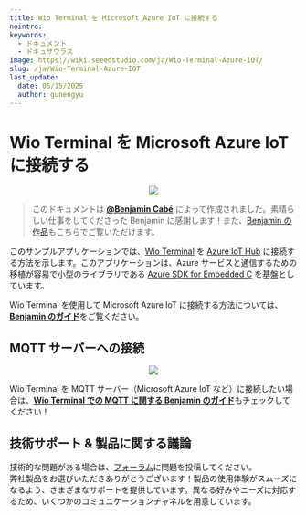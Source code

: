 ```yaml
---
title: Wio Terminal を Microsoft Azure IoT に接続する   
nointro:
keywords:
  - ドキュメント
  - ドキュサウラス
image: https://wiki.seeedstudio.com/ja/Wio-Terminal-Azure-IOT/
slug: /ja/Wio-Terminal-Azure-IOT
last_update:
  date: 05/15/2025
  author: gunengyu
---
```



# Wio Terminal を Microsoft Azure IoT に接続する

<div align="center"><img src="https://files.seeedstudio.com/wiki/Wio-Terminal-Azure-IOT/Wio-terminal-azureiot.jpeg" /></div>


>このドキュメントは [**@Benjamin Cabé**](https://twitter.com/kartben) によって作成されました。素晴らしい仕事をしてくださった Benjamin に感謝します！また、[Benjamin の作品](https://github.com/kartben)もこちらでご覧いただけます。

このサンプルアプリケーションでは、[Wio Terminal](https://www.seeedstudio.com/Wio-Terminal-p-4509.html) を [Azure IoT Hub](https://azure.microsoft.com/services/iot-hub) に接続する方法を示します。このアプリケーションは、Azure サービスと通信するための移植が容易で小型のライブラリである [Azure SDK for Embedded C](https://github.com/Azure/azure-sdk-for-c) を基盤としています。

Wio Terminal を使用して Microsoft Azure IoT に接続する方法については、[**Benjamin のガイド**](https://github.com/kartben/wioterminal-azureiothub-sample)をご覧ください。

## MQTT サーバーへの接続

<div align="center"><img src="https://files.seeedstudio.com/wiki/Wio-Terminal-Azure-IOT/MQTT.png" /></div>


Wio Terminal を MQTT サーバー（Microsoft Azure IoT など）に接続したい場合は、[**Wio Terminal での MQTT に関する Benjamin のガイド**](https://github.com/kartben/wioterminal-mqtts-sample)もチェックしてください！

## 技術サポート & 製品に関する議論
技術的な問題がある場合は、[フォーラム](http://forum.seeedstudio.com/)に問題を投稿してください。  
弊社製品をお選びいただきありがとうございます！製品の使用体験がスムーズになるよう、さまざまなサポートを提供しています。異なる好みやニーズに対応するため、いくつかのコミュニケーションチャネルを用意しています。

<div class="button_tech_support_container">
<a href="https://forum.seeedstudio.com/" class="button_forum"></a> 
<a href="https://www.seeedstudio.com/contacts" class="button_email"></a>
</div>

<div class="button_tech_support_container">
<a href="https://discord.gg/eWkprNDMU7" class="button_discord"></a> 
<a href="https://github.com/Seeed-Studio/wiki-documents/discussions/69" class="button_discussion"></a>
</div>